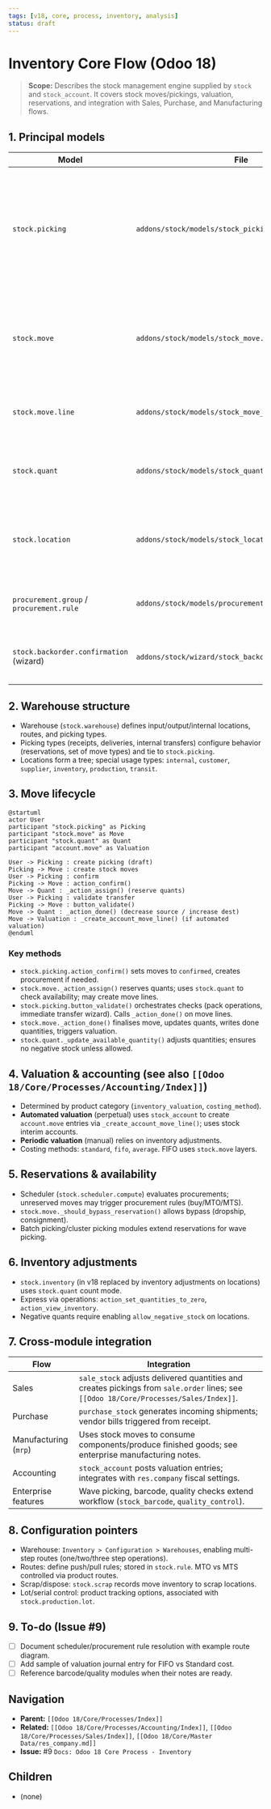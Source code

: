 ```yaml
---
tags: [v18, core, process, inventory, analysis]
status: draft
---
```


# Inventory Core Flow (Odoo 18)

> **Scope:** Describes the stock management engine supplied by `stock` and `stock_account`. It covers stock moves/pickings, valuation, reservations, and integration with Sales, Purchase, and Manufacturing flows.

## 1. Principal models

| Model | File | Responsibilities |
|-------|------|------------------|
| `stock.picking` | `addons/stock/models/stock_picking.py` | High-level document grouping stock moves (receipts, deliveries, internal transfers). Drives workflow states (`draft`, `confirmed`, `assigned`, `done`). |
| `stock.move` | `addons/stock/models/stock_move.py` | Represents a movement of quantity between locations. Handles reservation, procurement, move lines. |
| `stock.move.line` | `addons/stock/models/stock_move_line.py` | Detailed operations (lot/serial, package, owner). |
| `stock.quant` | `addons/stock/models/stock_quant.py` | On-hand stock per location/lot; manages reservation and valuation (with `stock_account`). |
| `stock.location` | `addons/stock/models/stock_location.py` | Warehouse structure (internal, customer, vendor, production, virtual). |
| `procurement.group` / `procurement.rule` | `addons/stock/models/procurement.py` | Determine how demand is fulfilled (manufacture, buy, pull/push). |
| `stock.backorder.confirmation` (wizard) | `addons/stock/wizard/stock_backorder_confirmation.py` | Handles backorders when picking partially processed. |

## 2. Warehouse structure

- Warehouse (`stock.warehouse`) defines input/output/internal locations, routes, and picking types.
- Picking types (receipts, deliveries, internal transfers) configure behavior (reservations, set of move types) and tie to `stock.picking`.
- Locations form a tree; special usage types: `internal`, `customer`, `supplier`, `inventory`, `production`, `transit`.

## 3. Move lifecycle

```plantuml
@startuml
actor User
participant "stock.picking" as Picking
participant "stock.move" as Move
participant "stock.quant" as Quant
participant "account.move" as Valuation

User -> Picking : create picking (draft)
Picking -> Move : create stock moves
User -> Picking : confirm
Picking -> Move : action_confirm()
Move -> Quant : _action_assign() (reserve quants)
User -> Picking : validate transfer
Picking -> Move : button_validate()
Move -> Quant : _action_done() (decrease source / increase dest)
Move -> Valuation : _create_account_move_line() (if automated valuation)
@enduml
```

### Key methods
- `stock.picking.action_confirm()`  sets moves to `confirmed`, creates procurement if needed.
- `stock.move._action_assign()`  reserves quants; uses `stock.quant` to check availability; may create move lines.
- `stock.picking.button_validate()`  orchestrates checks (pack operations, immediate transfer wizard). Calls `_action_done()` on move lines.
- `stock.move._action_done()`  finalises move, updates quants, writes done quantities, triggers valuation.
- `stock.quant._update_available_quantity()`  adjusts quantities; ensures no negative stock unless allowed.

## 4. Valuation & accounting (see also `[[Odoo 18/Core/Processes/Accounting/Index]]`)
- Determined by product category (`inventory_valuation`, `costing_method`).
- **Automated valuation** (perpetual) uses `stock_account` to create `account.move` entries via `_create_account_move_line()`; uses stock interim accounts.
- **Periodic valuation** (manual) relies on inventory adjustments.
- Costing methods: `standard`, `fifo`, `average`. FIFO uses `stock.move` layers.

## 5. Reservations & availability
- Scheduler (`stock.scheduler.compute`) evaluates procurements; unreserved moves may trigger procurement rules (buy/MTO/MTS).
- `stock.move._should_bypass_reservation()` allows bypass (dropship, consignment).
- Batch picking/cluster picking modules extend reservations for wave picking.

## 6. Inventory adjustments
- `stock.inventory` (in v18 replaced by inventory adjustments on locations) uses `stock.quant` count mode.
- Express via operations: `action_set_quantities_to_zero`, `action_view_inventory`.
- Negative quants require enabling `allow_negative_stock` on locations.

## 7. Cross-module integration
| Flow | Integration |
|------|-------------|
| Sales | `sale_stock` adjusts delivered quantities and creates pickings from `sale.order` lines; see `[[Odoo 18/Core/Processes/Sales/Index]]`. |
| Purchase | `purchase_stock` generates incoming shipments; vendor bills triggered from receipt. |
| Manufacturing (`mrp`) | Uses stock moves to consume components/produce finished goods; see enterprise manufacturing notes. |
| Accounting | `stock_account` posts valuation entries; integrates with `res.company` fiscal settings. |
| Enterprise features | Wave picking, barcode, quality checks extend workflow (`stock_barcode`, `quality_control`). |

## 8. Configuration pointers
- Warehouse: `Inventory > Configuration > Warehouses`, enabling multi-step routes (one/two/three step operations).
- Routes: define push/pull rules; stored in `stock.rule`. MTO vs MTS controlled via product routes.
- Scrap/dispose: `stock.scrap` records move inventory to scrap locations.
- Lot/serial control: product tracking options, associated with `stock.production.lot`.

## 9. To-do (Issue #9)
- [ ] Document scheduler/procurement rule resolution with example route diagram.
- [ ] Add sample of valuation journal entry for FIFO vs Standard cost.
- [ ] Reference barcode/quality modules when their notes are ready.

## Navigation
- **Parent:** `[[Odoo 18/Core/Processes/Index]]`
- **Related:** `[[Odoo 18/Core/Processes/Accounting/Index]]`, `[[Odoo 18/Core/Processes/Sales/Index]]`, `[[Odoo 18/Core/Master Data/res_company.md]]`
- **Issue:** #9 `Docs: Odoo 18 Core Process - Inventory`


## Children
- (none)